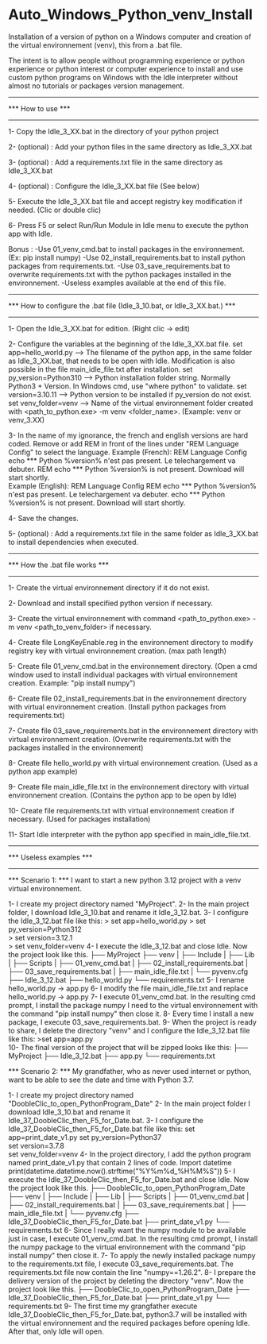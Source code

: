 # Auto_Windows_Python_venv_Install
Installation of a version of python on a Windows computer and creation of the virtual environnement (venv), this from a .bat file.

The intent is to allow people without programming experience or python experience or python interest or computer experience 
to install and use custom python programs on Windows with the Idle interpreter without almost no tutorials or packages version management.



****************************************
***           How to use             ***
****************************************

1- Copy the Idle_3_XX.bat in the directory of your python project

2- (optional) : Add your python files in the same directory as Idle_3_XX.bat

3- (optional) : Add a requirements.txt file in the same directory as Idle_3_XX.bat

4- (optional) : Configure the Idle_3_XX.bat file (See below)

5- Execute the Idle_3_XX.bat file and accept registry key modification if needed. (Clic or double clic)

6- Press F5 or select Run/Run Module in Idle menu to execute the python app with Idle.

Bonus : -Use 01_venv_cmd.bat to install packages in the environnement. (Ex: pip install numpy)
        -Use 02_install_requirements.bat to install python packages from requirements.txt.
        -Use 03_save_requirements.bat to overwrite requirements.txt with the python packages installed in the environnement.
        -Useless examples available at the end of this file.
      


****************************************************************************************************
***        How to configure the .bat file (Idle_3_10.bat, or Idle_3_XX.bat.)                     ***
****************************************************************************************************

1- Open the Idle_3_XX.bat for edition. (Right clic -> edit)

2- Configure the variables at the beginning of the Idle_3_XX.bat file.
      set app=hello_world.py      --> The filename of the python app, in the same folder as Idle_3_XX.bat, that needs to be open with Idle. 
                                      Modification is also possible in the file main_idle_file.txt after installation.
      set py_version=Python310    --> Python installation folder string. Normally Python3 + Version. In Windows cmd, use "where python" to validate.
      set version=3.10.11         --> Python version to be installed if py_version do not exist.
      set venv_folder=venv        --> Name of the virtual environnement folder created with <path_to_python.exe> -m venv <folder_name>. (Example: venv or venv_3.XX)

3- In the name of my ignorance, the french and english versions are hard coded. Remove or add REM in front of the lines under "REM Language Config" to select the language.
      Example (French):
              REM Language Config
              echo ***   Python %version% n'est pas present. Le telechargement va debuter.
              REM echo ***   Python %version% is not present. Download will start shortly.  
      Example (English):
              REM Language Config
              REM echo ***   Python %version% n'est pas present. Le telechargement va debuter.
              echo ***   Python %version% is not present. Download will start shortly.  

4- Save the changes.

5- (optional) : Add a requirements.txt file in the same folder as Idle_3_XX.bat to install dependencies when executed.



***************************************************
***           How the .bat file works           ***
***************************************************

1- Create the virtual environnement directory if it do not exist.

2- Download and install specified python version if necessary.

3- Create the virtual environnement with command <path_to_python.exe> -m venv <path_to_venv_folder> if necessary.

4- Create file LongKeyEnable.reg in the environnement directory to modify registry key with virtual environnement creation. (max path length) 

5- Create file 01_venv_cmd.bat in the environnement directory. (Open a cmd window used to install individual packages with virtual environnement creation. Example: "pip install numpy")

6- Create file 02_install_requirements.bat in the environnement directory with virtual environnement creation. (Install python packages from requirements.txt)

7- Create file 03_save_requirements.bat in the environnement directory with virtual environnement creation. (Overwrite requirements.txt with the packages installed in the environnement)

8- Create file hello_world.py with virtual environnement creation. (Used as a python app example)

9- Create file main_idle_file.txt in the environnement directory with virtual environnement creation. (Contains the python app to be open by Idle)

10- Create file requirements.txt with virtual environnement creation if necessary. (Used for packages installation)

11- Start Idle interpreter with the python app specified in main_idle_file.txt.



*********************************************
***             Useless examples          ***
*********************************************

*** Scenario 1: ***
I want to start a new python 3.12 project with a venv virtual environnement.

1- I create my project directory named "MyProject".
2- In the main project folder, I download Idle_3_10.bat and rename it Idle_3_12.bat.
3- I configure the Idle_3_12.bat file like this:
     > set app=hello_world.py
     > set py_version=Python312    
     > set version=3.12.1        
     > set venv_folder=venv 
4- I execute the Idle_3_12.bat and close Idle. Now the project look like this.
      ├── MyProject
          ├── venv
          |   ├── Include
          |   ├── Lib
          |   ├── Scripts
          |   ├── 01_venv_cmd.bat
          |   ├── 02_install_requirements.bat
          |   ├── 03_save_requirements.bat
          |   ├── main_idle_file.txt
          |   └── pyvenv.cfg
          ├── Idle_3_12.bat
          ├── hello_world.py
          └── requirements.txt
  5- I rename hello_world.py -> app.py
  6- I modify the file main_idle_file.txt and replace hello_world.py -> app.py
  7- I execute 01_venv_cmd.bat. In the resulting cmd prompt, I install the package numpy I need to the virtual environnement with the command "pip install numpy" then close it.
  8- Every time I install a new package, I execute 03_save_requirements.bat.
  9- When the project is ready to share, I delete the directory "venv" and I configure the Idle_3_12.bat file like this:
          >set app=app.py      
  10- The final version of the project that will be zipped looks like this:
          ├── MyProject
              ├── Idle_3_12.bat
              ├── app.py
              └── requirements.txt


*** Scenario 2: ***
My grandfather, who as never used internet or python, want to be able to see the date and time with Python 3.7.

1- I create my project directory named "DoobleClic_to_open_PythonProgram_Date"
2- In the main project folder I download Idle_3_10.bat and rename it Idle_37_DoobleClic_then_F5_for_Date.bat.
3- I configure the Idle_37_DoobleClic_then_F5_for_Date.bat file like this:
      set app=print_date_v1.py
      set py_version=Python37    
      set version=3.7.8        
      set venv_folder=venv 
4- In the project directory, I add the python program named print_date_v1.py that contain 2 lines of code.
      Import datetime
      print(datetime.datetime.now().strftime("%Y%m%d_%H%M%S"))
5- I execute the Idle_37_DoobleClic_then_F5_for_Date.bat and close Idle. Now the project look like this.
      ├── DoobleClic_to_open_PythonProgram_Date
          ├── venv
          |   ├── Include
          |   ├── Lib
          |   ├── Scripts
          |   ├── 01_venv_cmd.bat
          |   ├── 02_install_requirements.bat
          |   ├── 03_save_requirements.bat
          |   ├── main_idle_file.txt
          |   └── pyvenv.cfg
          ├── Idle_37_DoobleClic_then_F5_for_Date.bat
          ├── print_date_v1.py
          └── requirements.txt
6- Since I really want the numpy module to be available just in case, I execute 01_venv_cmd.bat. In the resulting cmd prompt, 
   I install the numpy package to the virtual environnement with the command "pip install numpy" then close it.
7- To apply the newly installed package numpy to the requirements.txt file, I execute 03_save_requirements.bat.
   The requirements.txt file now contain the line "numpy==1.26.2".
8- I prepare the delivery version of the project by deleting the directory "venv". Now the project look like this.
          ├── DoobleClic_to_open_PythonProgram_Date
              ├── Idle_37_DoobleClic_then_F5_for_Date.bat
              ├── print_date_v1.py
              └── requirements.txt
9- The first time my grangfather execute Idle_37_DoobleClic_then_F5_for_Date.bat, python3.7 will be installed with 
   the virtual environnement and the required packages before opening Idle. After that, only Idle will open.
   
